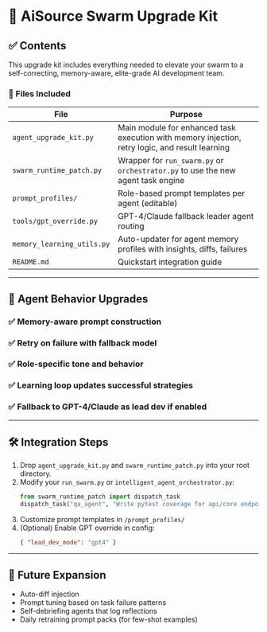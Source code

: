 # 🧠 AiSource Swarm Upgrade Kit

## ✅ Contents

This upgrade kit includes everything needed to elevate your swarm to a self-correcting, memory-aware, elite-grade AI development team.

### 📁 Files Included

| File | Purpose |
|------|---------|
| `agent_upgrade_kit.py` | Main module for enhanced task execution with memory injection, retry logic, and result learning |
| `swarm_runtime_patch.py` | Wrapper for `run_swarm.py` or `orchestrator.py` to use the new agent task engine |
| `prompt_profiles/` | Role-based prompt templates per agent (editable) |
| `tools/gpt_override.py` | GPT-4/Claude fallback leader agent routing |
| `memory_learning_utils.py` | Auto-updater for agent memory profiles with insights, diffs, failures |
| `README.md` | Quickstart integration guide |

---

## 🧠 Agent Behavior Upgrades

### ✅ Memory-aware prompt construction
### ✅ Retry on failure with fallback model
### ✅ Role-specific tone and behavior
### ✅ Learning loop updates successful strategies
### ✅ Fallback to GPT-4/Claude as lead dev if enabled

---

## 🛠 Integration Steps

1. Drop `agent_upgrade_kit.py` and `swarm_runtime_patch.py` into your root directory.
2. Modify your `run_swarm.py` or `intelligent_agent_orchestrator.py`:
   ```python
   from swarm_runtime_patch import dispatch_task
   dispatch_task("qa_agent", "Write pytest coverage for api/core endpoint")
   ```
3. Customize prompt templates in `/prompt_profiles/`
4. (Optional) Enable GPT override in config:
   ```json
   { "lead_dev_mode": "gpt4" }
   ```

---

## 🔁 Future Expansion

- Auto-diff injection
- Prompt tuning based on task failure patterns
- Self-debriefing agents that log reflections
- Daily retraining prompt packs (for few-shot examples)